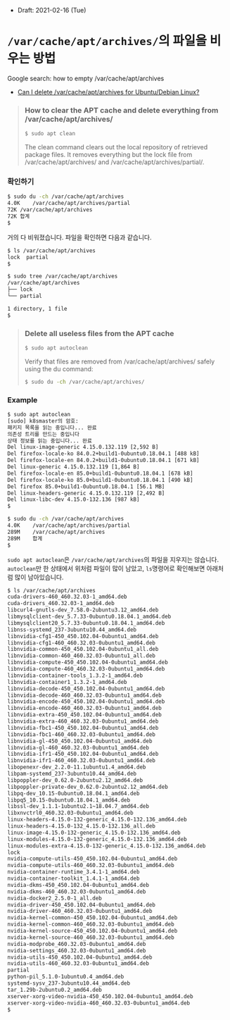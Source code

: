 * Draft: 2021-02-16 (Tue)

# `/var/cache/apt/archives/`의 파일을 비우는 방법

Google search: how to empty /var/cache/apt/archives

* [Can I delete /var/cache/apt/archives for Ubuntu/Debian Linux?](https://www.cyberciti.biz/faq/can-i-delete-var-cache-apt-archives-for-ubuntu-debian-linux/)

> ### How to clear the APT cache and delete everything from /var/cache/apt/archives/
>
> ```bash
> $ sudo apt clean
> ```
>
> The clean command clears out the local repository of retrieved package files. It removes everything but the lock file from /var/cache/apt/archives/ and /var/cache/apt/archives/partial/. 

### 확인하기

```bash
$ sudo du -ch /var/cache/apt/archives
4.0K	/var/cache/apt/archives/partial
72K	/var/cache/apt/archives
72K	합계
$
```

거의 다 비워졌습니다. 파일을 확인하면 다음과 같습니다.

```bash
$ ls /var/cache/apt/archives
lock  partial
$
```

```bash
$ sudo tree /var/cache/apt/archives
/var/cache/apt/archives
├── lock
└── partial

1 directory, 1 file
$
```

> ### Delete all useless files from the APT cache
>
> ```bash
> $ sudo apt autoclean
> ```
>
> Verify that files are removed from /var/cache/apt/archives/ safely using the du command:
>
> ```bash
> $ sudo du -ch /var/cache/apt/archives/
> ```

### Example

```bash
$ sudo apt autoclean
[sudo] k8smaster의 암호: 
패키지 목록을 읽는 중입니다... 완료
의존성 트리를 만드는 중입니다       
상태 정보를 읽는 중입니다... 완료
Del linux-image-generic 4.15.0.132.119 [2,592 B]
Del firefox-locale-ko 84.0.2+build1-0ubuntu0.18.04.1 [488 kB]
Del firefox-locale-en 84.0.2+build1-0ubuntu0.18.04.1 [671 kB]
Del linux-generic 4.15.0.132.119 [1,864 B]
Del firefox-locale-en 85.0+build1-0ubuntu0.18.04.1 [678 kB]
Del firefox-locale-ko 85.0+build1-0ubuntu0.18.04.1 [490 kB]
Del firefox 85.0+build1-0ubuntu0.18.04.1 [56.1 MB]
Del linux-headers-generic 4.15.0.132.119 [2,492 B]
Del linux-libc-dev 4.15.0-132.136 [987 kB]
$
```

```bash
$ sudo du -ch /var/cache/apt/archives
4.0K	/var/cache/apt/archives/partial
289M	/var/cache/apt/archives
289M	합계
$
```

`sudo apt autoclean`은 `/var/cache/apt/archives`의 파일을 지우지는 않습니다. `autoclean`만 한 상태에서 위처럼 파일이 많이 남았고, `ls`명령어로 확인해보면 아래처럼 많이 남아있습니다.

```bash
$ ls /var/cache/apt/archives
cuda-drivers-460_460.32.03-1_amd64.deb
cuda-drivers_460.32.03-1_amd64.deb
libcurl4-gnutls-dev_7.58.0-2ubuntu3.12_amd64.deb
libmysqlclient-dev_5.7.33-0ubuntu0.18.04.1_amd64.deb
libmysqlclient20_5.7.33-0ubuntu0.18.04.1_amd64.deb
libnss-systemd_237-3ubuntu10.44_amd64.deb
libnvidia-cfg1-450_450.102.04-0ubuntu1_amd64.deb
libnvidia-cfg1-460_460.32.03-0ubuntu1_amd64.deb
libnvidia-common-450_450.102.04-0ubuntu1_all.deb
libnvidia-common-460_460.32.03-0ubuntu1_all.deb
libnvidia-compute-450_450.102.04-0ubuntu1_amd64.deb
libnvidia-compute-460_460.32.03-0ubuntu1_amd64.deb
libnvidia-container-tools_1.3.2-1_amd64.deb
libnvidia-container1_1.3.2-1_amd64.deb
libnvidia-decode-450_450.102.04-0ubuntu1_amd64.deb
libnvidia-decode-460_460.32.03-0ubuntu1_amd64.deb
libnvidia-encode-450_450.102.04-0ubuntu1_amd64.deb
libnvidia-encode-460_460.32.03-0ubuntu1_amd64.deb
libnvidia-extra-450_450.102.04-0ubuntu1_amd64.deb
libnvidia-extra-460_460.32.03-0ubuntu1_amd64.deb
libnvidia-fbc1-450_450.102.04-0ubuntu1_amd64.deb
libnvidia-fbc1-460_460.32.03-0ubuntu1_amd64.deb
libnvidia-gl-450_450.102.04-0ubuntu1_amd64.deb
libnvidia-gl-460_460.32.03-0ubuntu1_amd64.deb
libnvidia-ifr1-450_450.102.04-0ubuntu1_amd64.deb
libnvidia-ifr1-460_460.32.03-0ubuntu1_amd64.deb
libopenexr-dev_2.2.0-11.1ubuntu1.4_amd64.deb
libpam-systemd_237-3ubuntu10.44_amd64.deb
libpoppler-dev_0.62.0-2ubuntu2.12_amd64.deb
libpoppler-private-dev_0.62.0-2ubuntu2.12_amd64.deb
libpq-dev_10.15-0ubuntu0.18.04.1_amd64.deb
libpq5_10.15-0ubuntu0.18.04.1_amd64.deb
libssl-dev_1.1.1-1ubuntu2.1~18.04.7_amd64.deb
libxnvctrl0_460.32.03-0ubuntu1_amd64.deb
linux-headers-4.15.0-132-generic_4.15.0-132.136_amd64.deb
linux-headers-4.15.0-132_4.15.0-132.136_all.deb
linux-image-4.15.0-132-generic_4.15.0-132.136_amd64.deb
linux-modules-4.15.0-132-generic_4.15.0-132.136_amd64.deb
linux-modules-extra-4.15.0-132-generic_4.15.0-132.136_amd64.deb
lock
nvidia-compute-utils-450_450.102.04-0ubuntu1_amd64.deb
nvidia-compute-utils-460_460.32.03-0ubuntu1_amd64.deb
nvidia-container-runtime_3.4.1-1_amd64.deb
nvidia-container-toolkit_1.4.1-1_amd64.deb
nvidia-dkms-450_450.102.04-0ubuntu1_amd64.deb
nvidia-dkms-460_460.32.03-0ubuntu1_amd64.deb
nvidia-docker2_2.5.0-1_all.deb
nvidia-driver-450_450.102.04-0ubuntu1_amd64.deb
nvidia-driver-460_460.32.03-0ubuntu1_amd64.deb
nvidia-kernel-common-450_450.102.04-0ubuntu1_amd64.deb
nvidia-kernel-common-460_460.32.03-0ubuntu1_amd64.deb
nvidia-kernel-source-450_450.102.04-0ubuntu1_amd64.deb
nvidia-kernel-source-460_460.32.03-0ubuntu1_amd64.deb
nvidia-modprobe_460.32.03-0ubuntu1_amd64.deb
nvidia-settings_460.32.03-0ubuntu1_amd64.deb
nvidia-utils-450_450.102.04-0ubuntu1_amd64.deb
nvidia-utils-460_460.32.03-0ubuntu1_amd64.deb
partial
python-pil_5.1.0-1ubuntu0.4_amd64.deb
systemd-sysv_237-3ubuntu10.44_amd64.deb
tar_1.29b-2ubuntu0.2_amd64.deb
xserver-xorg-video-nvidia-450_450.102.04-0ubuntu1_amd64.deb
xserver-xorg-video-nvidia-460_460.32.03-0ubuntu1_amd64.deb
$
```



